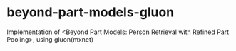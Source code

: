 # beyond-part-models-gluon
Implementation of &lt;Beyond Part Models: Person Retrieval with Refined Part Pooling>, using gluon(mxnet)
